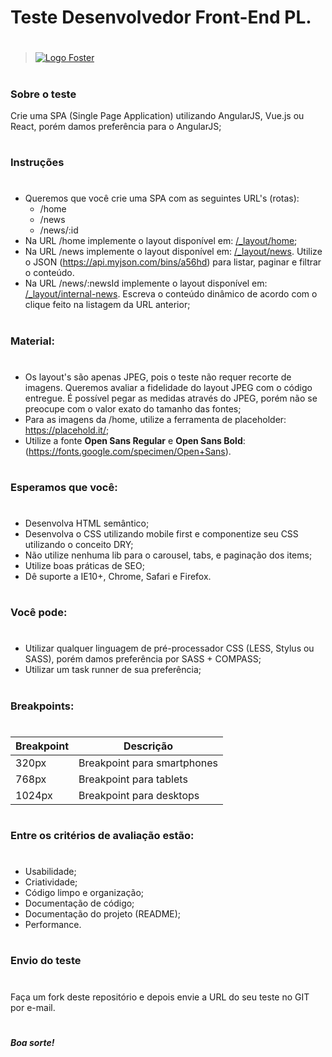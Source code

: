 # **Teste Desenvolvedor Front-End PL.**  
#
#
> [![Logo Foster](http://www.foster.com.br/images/logo-foster-home.png)](http://www.foster.com.br/)
#
#
### Sobre o teste
Crie uma SPA (Single Page Application) utilizando AngularJS, Vue.js ou React, porém damos preferência para o AngularJS;
#
#
### Instruções
#
- Queremos que você crie uma SPA com as seguintes URL's (rotas):
	+ /home
	+ /news
	+ /news/:id
- Na URL /home implemente o layout disponível em: [/_layout/home](/_layout/home);
- Na URL /news implemente o layout disponível em: [/_layout/news](/_layout/news). Utilize o JSON (https://api.myjson.com/bins/a56hd) para listar, paginar e filtrar o conteúdo.
- Na URL /news/:newsId implemente o layout disponível em: [/_layout/internal-news](/_layout/internal-news). Escreva o conteúdo dinâmico de acordo com o clique feito na listagem da URL anterior;
#
#
### Material:
#
- Os layout's são apenas JPEG, pois o teste não requer recorte de imagens. Queremos avaliar a fidelidade do layout JPEG com o código entregue. É possível pegar as medidas através do JPEG, porém não se preocupe com o valor exato do tamanho das fontes;
- Para as imagens da /home, utilize a ferramenta de placeholder: https://placehold.it/;
- Utilize a fonte **Open Sans Regular** e **Open Sans Bold**: (https://fonts.google.com/specimen/Open+Sans).
#
#
### Esperamos que você:
#
* Desenvolva HTML semântico;
* Desenvolva o CSS utilizando mobile first e componentize seu CSS utilizando o conceito DRY;
* Não utilize nenhuma lib para o carousel, tabs, e paginação dos items;
* Utilize boas práticas de SEO;
* Dê suporte a IE10+, Chrome, Safari e Firefox.
#
#
### Você pode:
#
* Utilizar qualquer linguagem de pré-processador CSS (LESS, Stylus ou SASS), porém damos preferência por SASS + COMPASS;
* Utilizar um task runner de sua preferência;
#
#
### Breakpoints:
#
| Breakpoint | Descrição                    |
|------------|------------------------------|
| 320px      | Breakpoint para smartphones  |
| 768px      | Breakpoint para tablets      |
| 1024px     | Breakpoint para desktops     |
#
#
### Entre os critérios de avaliação estão:
#
- Usabilidade;
- Criatividade;
- Código limpo e organização;
- Documentação de código;
- Documentação do projeto (README);
- Performance.
#
#
### Envio do teste
#
Faça um fork deste repositório e depois envie a URL do seu teste no GIT por e-mail.
#
#
##### **Boa sorte!**
